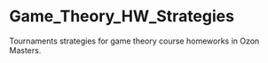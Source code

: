 # Game_Theory_HW_Strategies
Tournaments strategies for game theory course homeworks in Ozon Masters.
